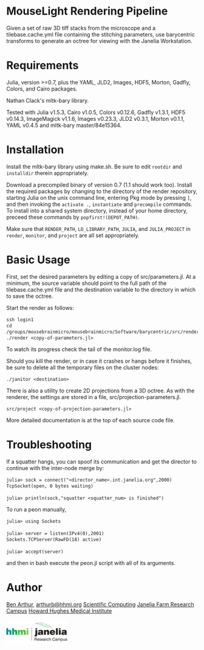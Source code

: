 MouseLight Rendering Pipeline
=============================

Given a set of raw 3D tiff stacks from the microscope and a tilebase.cache.yml
file containing the stitching parameters, use barycentric transforms to
generate an octree for viewing with the Janelia Workstation.


Requirements
============

Julia, version >=0.7, plus the YAML, JLD2, Images, HDF5, Morton, Gadfly,
Colors, and Cairo packages.

Nathan Clack's mltk-bary library.

Tested with Julia v1.5.3, Cairo v1.0.5, Colors v0.12.6, Gadfly v1.3.1, HDF5
v0.14.3, ImageMagick v1.1.6, Images v0.23.3, JLD2 v0.3.1, Morton v0.1.1,
YAML v0.4.5 and mltk-bary master/84e15364.



Installation
============

Install the mltk-bary library using make.sh.  Be sure to edit ```rootdir```
and ```installdir``` therein appropriately.

Download a precompiled binary of version 0.7 (1.1 should work too).  Install
the required packages by changing to the directory of the render repository,
starting Julia on the unix command line, entering Pkg mode by pressing `]`,
and then invoking the `activate .`, `instantiate` and `precompile` commands.
To install into a shared system directory, instead of your home directory,
preceed these commands by `popfirst!(DEPOT_PATH)`.


Make sure that ```RENDER_PATH```, ```LD_LIBRARY_PATH```, ```JULIA```,
and ```JULIA_PROJECT``` in ```render```, ```monitor```, and ```project```
are all set appropriately.


Basic Usage
===========

First, set the desired parameters by editing a copy of src/parameters.jl.
At a minimum, the source variable should point to the full path of the
tilebase.cache.yml file and the destination variable to the directory in
which to save the octree.

Start the render as follows:

```
ssh login1
cd /groups/mousebrainmicro/mousebrainmicro/Software/barycentric/src/render
./render <copy-of-parameters.jl>
```

To watch its progress check the tail of the monitor.log file.

Should you kill the render, or in case it crashes or hangs before it finishes,
be sure to delete all the temporary files on the cluster nodes:

```
./janitor <destination>
```

There is also a utility to create 2D projections from a 3D octree.  As with
the renderer, the settings are stored in a file, src/projection-parameters.jl.

```
src/project <copy-of-projection-parameters.jl>
```

More detailed documentation is at the top of each source code file.


Troubleshooting
===============

If a squatter hangs, you can spoof its communication and get the director to continue
with the inter-node merge by:

```
julia> sock = connect("<director_name>.int.janelia.org",2000)
TcpSocket(open, 0 bytes waiting)

julia> println(sock,"squatter <squatter_num> is finished")
```

To run a peon manually,

```
julia> using Sockets

julia> server = listen(IPv4(0),2001)
Sockets.TCPServer(RawFD(18) active)

julia> accept(server)
```

and then in bash execute the peon.jl script with all of its arguments.


Author
======

[Ben Arthur](http://www.janelia.org/people/research-resources-staff/ben-arthur), arthurb@hhmi.org
[Scientific Computing](http://www.janelia.org/research-resources/computing-resources)
[Janelia Farm Research Campus](http://www.janelia.org)
[Howard Hughes Medical Institute](http://www.hhmi.org)

[![Picture](/hhmi_janelia_160px.png)](http://www.janelia.org)
